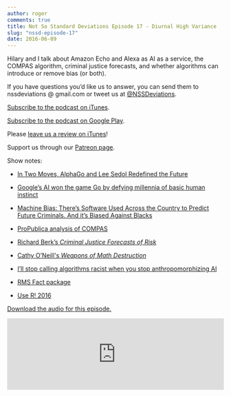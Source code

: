```yaml
---
author: roger
comments: true
title: Not So Standard Deviations Episode 17 - Diurnal High Variance
slug: "nssd-episode-17"
date: 2016-06-09
---
```


Hilary and I talk about Amazon Echo and Alexa as AI as a service, the COMPAS algorithm, criminal justice forecasts, and whether algorithms can introduce or remove bias (or both).

If you have questions you’d like us to answer, you can send them to
nssdeviations @ gmail.com or tweet us at [@NSSDeviations](https://twitter.com/nssdeviations).

[Subscribe to the podcast on iTunes](https://itunes.apple.com/us/podcast/not-so-standard-deviations/id1040614570).

[Subscribe to the podcast on Google Play](https://play.google.com/music/listen?u=0#/ps/Izfnbx6tlruojkfrvhjfdj3nmna).

Please [leave us a review on iTunes](https://itunes.apple.com/us/podcast/not-so-standard-deviations/id1040614570)!

Support us through our [Patreon page](https://www.patreon.com/NSSDeviations?ty=h).

Show notes:

* [In Two Moves, AlphaGo and Lee Sedol Redefined the Future](http://www.wired.com/2016/03/two-moves-alphago-lee-sedol-redefined-future/)

* [Google’s AI won the game Go by defying millennia of basic human instinct](http://qz.com/639952/googles-ai-won-the-game-go-by-defying-millennia-of-basic-human-instinct/) 

* [Machine Bias: There’s Software Used Across the Country to Predict Future Criminals. And it’s Biased Against Blacks](https://www.propublica.org/article/machine-bias-risk-assessments-in-criminal-sentencing)

* [ProPublica analysis of COMPAS](https://www.propublica.org/article/how-we-analyzed-the-compas-recidivism-algorithm)

* [Richard Berk’s *Criminal Justice Forecasts of Risk*](http://www.amazon.com/Criminal-Justice-Forecasts-Risk-SpringerBriefs/dp/1461430844?ie=UTF8&*Version*=1&*entries*=0)

* [Cathy O’Neill's *Weapons of Math Destruction*](http://www.amazon.com/Weapons-Math-Destruction-Increases-Inequality/dp/0553418815)

* [I’ll stop calling algorithms racist when you stop anthropomorphizing AI](https://mathbabe.org/2016/04/07/ill-stop-calling-algorithms-racist-when-you-stop-anthropomorphizing-ai/)

* [RMS Fact package](https://cran.r-project.org/web/packages/rmsfact/index.html)

* [Use R! 2016](http://user2016.org)

<a href="https://soundcloud.com/nssd-podcast/episode-17-diurnal-high-variance">Download the audio for this episode.</a>

<iframe width="100%" height="166" scrolling="no" frameborder="no" src="https://w.soundcloud.com/player/?url=https%3A//api.soundcloud.com/tracks/268232081&amp;color=ff5500&amp;auto_play=false&amp;hide_related=false&amp;show_comments=true&amp;show_user=true&amp;show_reposts=false"></iframe>
